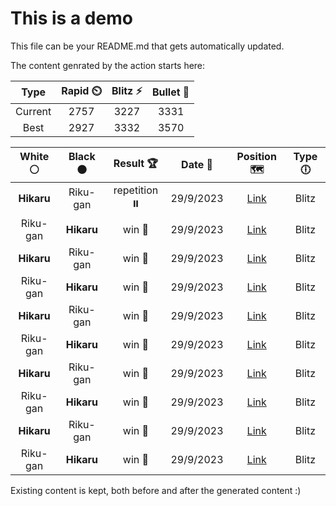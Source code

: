 # This is a demo

This file can be your README.md that gets automatically updated.

The content genrated by the action starts here:

<!--START_SECTION:chessStats-->
<!-- Automatically generated with https://github.com/Balastrong/chess-stats-action -->

| Type | Rapid ⏲️ | Blitz ⚡ | Bullet 🔫 |
|:---:|:---:|:---:|:---:|
| Current | 2757 | 3227 | 3331 |
| Best | 2927 | 3332 | 3570 |

| White ⚪ | Black ⚫ | Result 🏆 | Date 📅 | Position 🗺️ | Type 🕕 |
|:---:|:---:|:---:|:---:|:---:|:---:|
| **Hikaru** | Riku-gan | repetition ⏸️ | 29/9/2023 | <a href="http://www.ee.unb.ca/cgi-bin/tervo/fen.pl?select=8/8/4k3/7p/7R/6PK/4q3/8 b - -">Link</a> | Blitz |
| Riku-gan | **Hikaru** | win 🥇 | 29/9/2023 | <a href="http://www.ee.unb.ca/cgi-bin/tervo/fen.pl?select=8/3r4/8/4k3/3N4/3K4/8/8 w - -">Link</a> | Blitz |
| **Hikaru** | Riku-gan | win 🥇 | 29/9/2023 | <a href="http://www.ee.unb.ca/cgi-bin/tervo/fen.pl?select=8/6k1/8/2R5/6p1/5pK1/5P2/8 b - -">Link</a> | Blitz |
| Riku-gan | **Hikaru** | win 🥇 | 29/9/2023 | <a href="http://www.ee.unb.ca/cgi-bin/tervo/fen.pl?select=8/8/1kP5/3p4/2p5/K1P5/5r2/8 w - -">Link</a> | Blitz |
| **Hikaru** | Riku-gan | win 🥇 | 29/9/2023 | <a href="http://www.ee.unb.ca/cgi-bin/tervo/fen.pl?select=3q4/5Q1k/7p/1p3N2/1P4P1/7P/P4PK1/3r4 b - -">Link</a> | Blitz |
| Riku-gan | **Hikaru** | win 🥇 | 29/9/2023 | <a href="http://www.ee.unb.ca/cgi-bin/tervo/fen.pl?select=7r/1R6/p2n1k2/8/4K3/P4N2/1P6/8 w - -">Link</a> | Blitz |
| **Hikaru** | Riku-gan | win 🥇 | 29/9/2023 | <a href="http://www.ee.unb.ca/cgi-bin/tervo/fen.pl?select=2r1rbk1/pb2qNp1/1p4Qp/3p4/3P1P2/PP6/1B4PP/RB3RK1 b - -">Link</a> | Blitz |
| Riku-gan | **Hikaru** | win 🥇 | 29/9/2023 | <a href="http://www.ee.unb.ca/cgi-bin/tervo/fen.pl?select=8/r3n3/6pb/3pk3/8/3qp1N1/KP5Q/5R2 w - -">Link</a> | Blitz |
| **Hikaru** | Riku-gan | win 🥇 | 29/9/2023 | <a href="http://www.ee.unb.ca/cgi-bin/tervo/fen.pl?select=8/8/6pk/8/7r/1P4P1/P5B1/3R1K2 b - -">Link</a> | Blitz |
| Riku-gan | **Hikaru** | win 🥇 | 29/9/2023 | <a href="http://www.ee.unb.ca/cgi-bin/tervo/fen.pl?select=5k2/1p3pb1/p3p1P1/3p4/6rN/8/P1K1R3/8 w - -">Link</a> | Blitz |

<!--END_SECTION:chessStats-->

Existing content is kept, both before and after the generated content :)
